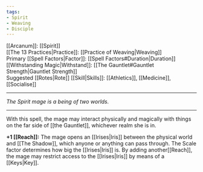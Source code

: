 ```yaml
---
tags:
- Spirit
- Weaving
- Disciple
---
```


[[Arcanum]]: [[Spirit]]\
[[The 13 Practices|Practice]]: [[Practice of Weaving|Weaving]]\
Primary [[Spell Factors|Factor]]: [[Spell Factors#Duration|Duration]]\
[[Withstanding Magic|Withstand]]: [[The Gauntlet#Gauntlet Strength|Gauntlet Strength]]\
Suggested [[Rotes|Rote]] [[Skill|Skills]]: [[Athletics]], [[Medicine]], [[Socialise]]

---

_The Spirit mage is a being of two worlds._

---

With this spell, the mage may interact physically and magically with things on the far side of [[the Gauntlet]], whichever realm she is in.

**+1 [[Reach]]:** The mage opens an [[Irises|Iris]] between the physical world and [[The Shadow]], which anyone or anything can pass through. The Scale factor determines how big the [[Irises|Iris]] is. By adding another[[Reach]], the mage may restrict access to the [[Irises|Iris]] by means of a [[Keys|Key]].
